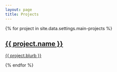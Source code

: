 ```yaml
---
layout: page
title: Projects
---
```

<section>
<!--  <h1>Main Projects</h1>  -->
  <div class="project-container">
    {% for project in site.data.settings.main-projects %}
      <a href="{{ site.github.url }}/{{ project.file }}">
            <h2>{{ project.name }}</h2>
            <p>{{ project.blurb }}</p>
      </a>
    {% endfor %}
  </div>
</section>
<!--
<section>
  <h1>Side Projects</h1>
  <div class="project-container">
    {% for project in site.data.settings.side-projects %}
      <a href="{{ site.github.url }}/{{ project.file }}">
            <h2>{{ project.name }}</h2>
            <p>{{ project.blurb }}</p>
      </a>
    {% endfor %}
  </div>
</section>
-->
